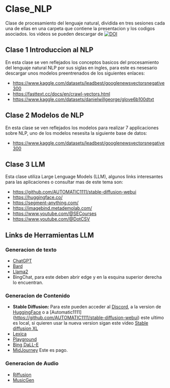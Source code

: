 # Clase_NLP
Clase de procesamiento del lenguaje natural, dividida en tres sesiones cada una de ellas en una carpeta que contiene la presentacion y los codigos asociados. los videos se pueden descargar de [![DOI](https://zenodo.org/badge/DOI/10.5281/zenodo.8248144.svg)](https://doi.org/10.5281/zenodo.8248144)


## Clase 1 Introduccion al NLP
En esta clase se ven reflejados los conceptos basicos del procesamiento del lenguaje natural NLP por sus siglas en ingles, para este es nesesario descargar unos modelos preentrenados de los siguientes enlaces:

- https://www.kaggle.com/datasets/leadbest/googlenewsvectorsnegative300
- https://fasttext.cc/docs/en/crawl-vectors.html
- https://www.kaggle.com/datasets/danielwillgeorge/glove6b100dtxt


## Clase 2 Modelos de NLP 
En esta clase se ven reflejados los modelos para realizar 7 applicaciones sobre NLP, uno de los modelos nesesita la siguiente base de datos:

- https://www.kaggle.com/datasets/leadbest/googlenewsvectorsnegative300

## Clase 3 LLM
Esta clase utiliza Large Lenguage Models (LLM), algunos links interesantes para las aplicaciones o consultar mas de este tema son:

- https://github.com/AUTOMATIC1111/stable-diffusion-webui
- https://huggingface.co/
- https://segment-anything.com/
- https://imagebind.metademolab.com/
- https://www.youtube.com/@SECourses
- https://www.youtube.com/@DotCSV

## Links de Herramientas LLM

### Generacion de texto

- [ChatGPT](chat.openai.com)
- [Bard](https://bard.google.com/)
- [Llama2](https://huggingface.co/docs/transformers/model_doc/llama2)
- BingChat, para este deben abrir edge y en la esquina superior derecha lo encuentran.

### Generacion de Contenido

- **Stable Diffusion:** Para este pueden acceder al [Discord](https://discord.com/invite/stablediffusion), a la version de [HuggingFace](https://huggingface.co/spaces/stabilityai/stable-diffusion) o a [Automatic1111] (https://github.com/AUTOMATIC1111/stable-diffusion-webui) este ultimo es local, si quieren usar la nueva version sigan este video [Stable diffusion XL](https://www.youtube.com/watch?v=cS3-5vMxjVE&ab_channel=DotCSV)
- [Lexica](https://lexica.art/)
- [Playground](https://playgroundai.com/)
- [Bing DaLL-E](https://www.bing.com/create)
- [MidJourney](https://www.midjourney.com/home/?callbackUrl=%2Fapp%2F) Este es pago.

### Generacion de Audio
- [Riffusion](https://github.com/DanielAriasG/Clase_NLP/blob/main/Clase%203%20LLM/Riffusion.ipynb)
- [MusicGen](https://github.com/DanielAriasG/Clase_NLP/blob/main/Clase%203%20LLM/MusicGen_colab.ipynb)

